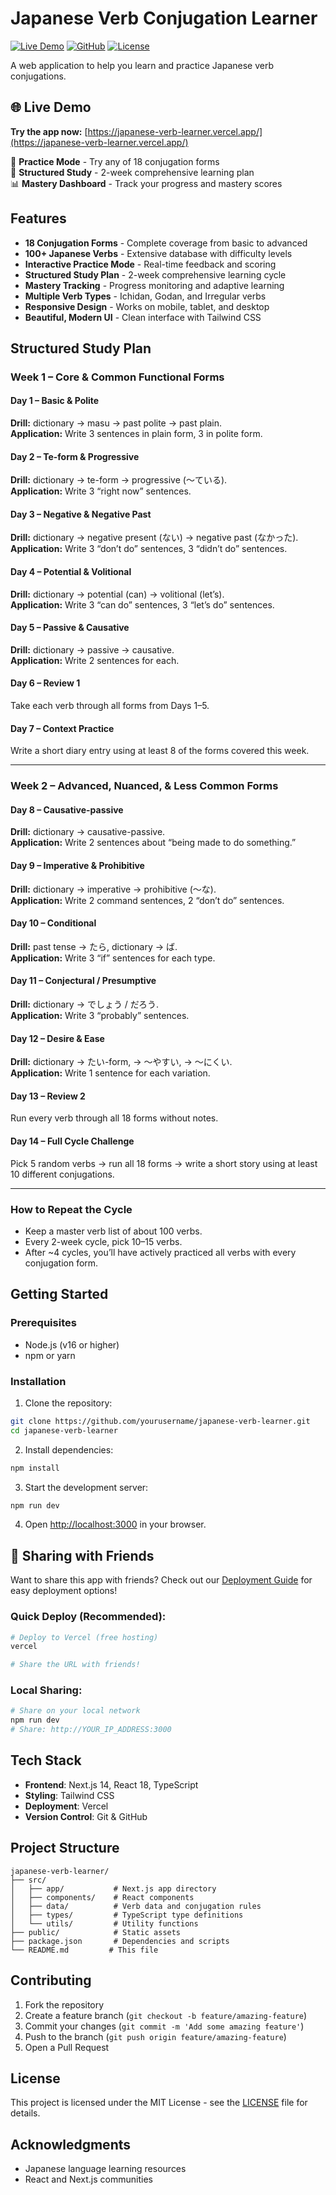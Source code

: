 # Japanese Verb Conjugation Learner

[![Live Demo](https://img.shields.io/badge/Live%20Demo-Visit%20App-blue?style=for-the-badge&logo=vercel)](https://japanese-verb-learner.vercel.app/)
[![GitHub](https://img.shields.io/badge/GitHub-Repository-black?style=for-the-badge&logo=github)](https://github.com/Ling-Hong/japanese-verb-learner)
[![License](https://img.shields.io/badge/License-MIT-green?style=for-the-badge)](LICENSE)

A web application to help you learn and practice Japanese verb conjugations.

## 🌐 Live Demo

**Try the app now:** [https://japanese-verb-learner.vercel.app/](https://japanese-verb-learner.vercel.app/)

🎯 **Practice Mode** - Try any of 18 conjugation forms  
📅 **Structured Study** - 2-week comprehensive learning plan  
📊 **Mastery Dashboard** - Track your progress and mastery scores

## Features

- **18 Conjugation Forms** - Complete coverage from basic to advanced
- **100+ Japanese Verbs** - Extensive database with difficulty levels
- **Interactive Practice Mode** - Real-time feedback and scoring
- **Structured Study Plan** - 2-week comprehensive learning cycle
- **Mastery Tracking** - Progress monitoring and adaptive learning
- **Multiple Verb Types** - Ichidan, Godan, and Irregular verbs
- **Responsive Design** - Works on mobile, tablet, and desktop
- **Beautiful, Modern UI** - Clean interface with Tailwind CSS

## Structured Study Plan

### Week 1 – Core & Common Functional Forms

#### Day 1 – Basic & Polite  
**Drill:** dictionary → masu → past polite → past plain.  
**Application:** Write 3 sentences in plain form, 3 in polite form.

#### Day 2 – Te-form & Progressive  
**Drill:** dictionary → te-form → progressive (〜ている).  
**Application:** Write 3 “right now” sentences.

#### Day 3 – Negative & Negative Past  
**Drill:** dictionary → negative present (ない) → negative past (なかった).  
**Application:** Write 3 “don’t do” sentences, 3 “didn’t do” sentences.

#### Day 4 – Potential & Volitional  
**Drill:** dictionary → potential (can) → volitional (let’s).  
**Application:** Write 3 “can do” sentences, 3 “let’s do” sentences.

#### Day 5 – Passive & Causative  
**Drill:** dictionary → passive → causative.  
**Application:** Write 2 sentences for each.

#### Day 6 – Review 1  
Take each verb through all forms from Days 1–5.

#### Day 7 – Context Practice  
Write a short diary entry using at least 8 of the forms covered this week.

---

### Week 2 – Advanced, Nuanced, & Less Common Forms

#### Day 8 – Causative-passive  
**Drill:** dictionary → causative-passive.  
**Application:** Write 2 sentences about “being made to do something.”

#### Day 9 – Imperative & Prohibitive  
**Drill:** dictionary → imperative → prohibitive (〜な).  
**Application:** Write 2 command sentences, 2 “don’t do” sentences.

#### Day 10 – Conditional  
**Drill:** past tense → たら, dictionary → ば.  
**Application:** Write 3 “if” sentences for each type.

#### Day 11 – Conjectural / Presumptive  
**Drill:** dictionary → でしょう / だろう.  
**Application:** Write 3 “probably” sentences.

#### Day 12 – Desire & Ease  
**Drill:** dictionary → たい-form, → 〜やすい, → 〜にくい.  
**Application:** Write 1 sentence for each variation.

#### Day 13 – Review 2  
Run every verb through all 18 forms without notes.

#### Day 14 – Full Cycle Challenge  
Pick 5 random verbs → run all 18 forms → write a short story using at least 10 different conjugations.

---

### How to Repeat the Cycle

- Keep a master verb list of about 100 verbs.  
- Every 2-week cycle, pick 10–15 verbs.  
- After ~4 cycles, you’ll have actively practiced all verbs with every conjugation form.


## Getting Started

### Prerequisites

- Node.js (v16 or higher)
- npm or yarn

### Installation

1. Clone the repository:
```bash
git clone https://github.com/yourusername/japanese-verb-learner.git
cd japanese-verb-learner
```

2. Install dependencies:
```bash
npm install
```

3. Start the development server:
```bash
npm run dev
```

4. Open [http://localhost:3000](http://localhost:3000) in your browser.

## 🚀 Sharing with Friends

Want to share this app with friends? Check out our [Deployment Guide](DEPLOYMENT.md) for easy deployment options!

### Quick Deploy (Recommended):
```bash
# Deploy to Vercel (free hosting)
vercel

# Share the URL with friends!
```

### Local Sharing:
```bash
# Share on your local network
npm run dev
# Share: http://YOUR_IP_ADDRESS:3000
```

## Tech Stack

- **Frontend**: Next.js 14, React 18, TypeScript
- **Styling**: Tailwind CSS
- **Deployment**: Vercel
- **Version Control**: Git & GitHub

## Project Structure

```
japanese-verb-learner/
├── src/
│   ├── app/           # Next.js app directory
│   ├── components/    # React components
│   ├── data/          # Verb data and conjugation rules
│   ├── types/         # TypeScript type definitions
│   └── utils/         # Utility functions
├── public/            # Static assets
├── package.json       # Dependencies and scripts
└── README.md         # This file
```

## Contributing

1. Fork the repository
2. Create a feature branch (`git checkout -b feature/amazing-feature`)
3. Commit your changes (`git commit -m 'Add some amazing feature'`)
4. Push to the branch (`git push origin feature/amazing-feature`)
5. Open a Pull Request

## License

This project is licensed under the MIT License - see the [LICENSE](LICENSE) file for details.

## Acknowledgments

- Japanese language learning resources
- React and Next.js communities 
